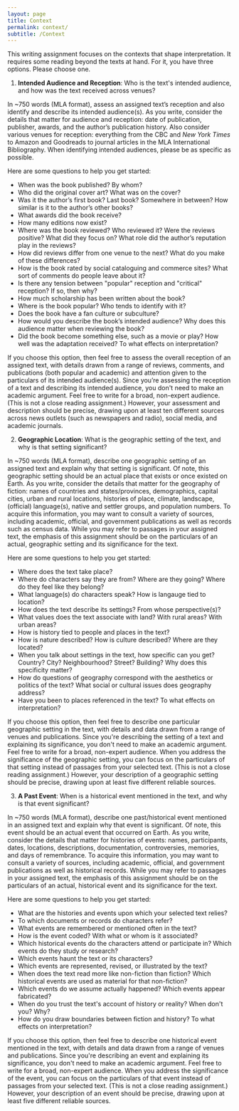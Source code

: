 ```yaml
---
layout: page
title: Context
permalink: context/
subtitle: /Context
---
```


This writing assignment focuses on the contexts that shape interpretation. It requires some reading beyond the texts at hand. For it, you have three options. Please choose one. 

1) **Intended Audience and Reception**: Who is the text's intended audience, and how was the text received across venues?  

In ~750 words (MLA format), assess an assigned text’s reception and also identify and describe its intended audience(s). As you write, consider the details that matter for audience and reception: date of publication, publisher, awards, and the author’s publication history. Also consider various venues for reception: everything from the CBC and *New York Times* to Amazon and Goodreads to journal articles in the MLA International Bibliography. When identifying intended audiences, please be as specific as possible.  

Here are some questions to help you get started: 

* When was the book published? By whom? 
* Who did the original cover art? What was on the cover? 
* Was it the author’s first book? Last book? Somewhere in between? How similar is it to the author’s other books? 
* What awards did the book receive? 
* How many editions now exist? 
* Where was the book reviewed? Who reviewed it? Were the reviews positive? What did they focus on? What role did the author’s reputation play in the reviews? 
* How did reviews differ from one venue to the next? What do you make of these differences? 
* How is the book rated by social cataloguing and commerce sites? What sort of comments do people leave about it? 
* Is there any tension between "popular" reception and "critical" reception? If so, then why? 
* How much scholarship has been written about the book? 
* Where is the book popular? Who tends to identify with it? 
* Does the book have a fan culture or subculture? 
* How would you describe the book’s intended audience? Why does this audience matter when reviewing the book? 
* Did the book become something else, such as a movie or play? How well was the adaptation received? To what effects on interpretation?   

If you choose this option, then feel free to assess the overall reception of an assigned text, with details drawn from a range of reviews, comments, and publications (both popular and academic) and attention given to the particulars of its intended audience(s). Since you’re assessing the reception of a text and describing its intended audience, you don't need to make an academic argument. Feel free to write for a broad, non-expert audience. (This is not a close reading assignment.) However, your assessment and description should be precise, drawing upon at least ten different sources across news outlets (such as newspapers and radio), social media, and academic journals.   

2) **Geographic Location**: What is the geographic setting of the text, and why is that setting significant? 

In ~750 words (MLA format), describe one geographic setting of an assigned text and explain why that setting is significant. Of note, this geographic setting should be an actual place that exists or once existed on Earth. As you write, consider the details that matter for the geography of fiction: names of countries and states/provinces, demographics, capital cities, urban and rural locations, histories of place, climate, landscape, (official) language(s), native and settler groups, and population numbers. To acquire this information, you may want to consult a variety of sources, including academic, official, and government publications as well as records such as census data. While you may refer to passages in your assigned text, the emphasis of this assignment should be on the particulars of an actual, geographic setting and its significance for the text. 

Here are some questions to help you get started: 

* Where does the text take place? 
* Where do characters say they are from? Where are they going? Where do they feel like they belong? 
* What language(s) do characters speak? How is langauge tied to location? 
* How does the text describe its settings? From whose perspective(s)? 
* What values does the text associate with land? With rural areas? With urban areas? 
* How is history tied to people and places in the text? 
* How is nature described? How is culture described? Where are they located? 
* When you talk about settings in the text, how specific can you get? Country? City? Neighbourhood? Street? Building? Why does this specificity matter? 
* How do questions of geography correspond with the aesthetics or politics of the text? What social or cultural issues does geography address? 
* Have you been to places referenced in the text? To what effects on interpretation?   

If you choose this option, then feel free to describe one particular geographic setting in the text, with details and data drawn from a range of venues and publications. Since you're describing the setting of a text and explaining its significance, you don't need to make an academic argument. Feel free to write for a broad, non-expert audience. When you address the significance of the geographic setting, you can focus on the particulars of that setting instead of passages from your selected text. (This is not a close reading assignment.) However, your description of a geographic setting should be precise, drawing upon at least five different reliable sources.   

3) **A Past Event**: When is a historical event mentioned in the text, and why is that event significant? 

In ~750 words (MLA format), describe one past/historical event mentioned in an assigned text and explain why that event is significant. Of note, this event should be an actual event that occurred on Earth. As you write, consider the details that matter for histories of events: names, participants, dates, locations, descriptions, documentation, controversies, memories, and days of remembrance. To acquire this information, you may want to consult a variety of sources, including academic, official, and government publications as well as historical records. While you may refer to passages in your assigned text, the emphasis of this assignment should be on the particulars of an actual, historical event and its significance for the text. 

Here are some questions to help you get started: 

* What are the histories and events upon which your selected text relies? 
* To which documents or records do characters refer? 
* What events are remembered or mentioned often in the text? 
* How is the event coded? With what or whom is it associated? 
* Which historical events do the characters attend or participate in? Which events do they study or research? 
* Which events haunt the text or its characters? 
* Which events are represented, revised, or illustrated by the text? 
* When does the text read more like non-fiction than fiction? Which historical events are used as material for that non-fiction? 
* Which events do we assume actually happened? Which events appear fabricated? 
* When do you trust the text's account of history or reality? When don't you? Why? 
* How do you draw boundaries between fiction and history? To what effects on interpretation?   

If you choose this option, then feel free to describe one historical event mentioned in the text, with details and data drawn from a range of venues and publications. Since you're describing an event and explaining its significance, you don't need to make an academic argument. Feel free to write for a broad, non-expert audience. When you address the significance of the event, you can focus on the particulars of that event instead of passages from your selected text. (This is not a close reading assignment.) However, your description of an event should be precise, drawing upon at least five different reliable sources.   
